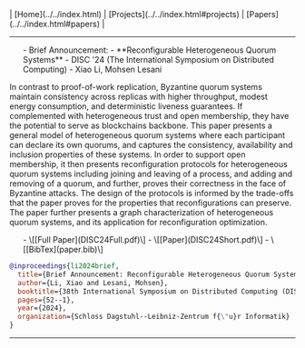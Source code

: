 <div class="right"> 
 | [Home](../../index.html) | [Projects](../../index.html#projects) | [Papers](../../index.html#papers) |
</div>

**************************************************
<ul class="airlist">
- Brief Announcement:
- **Reconfigurable Heterogeneous Quorum Systems**
- DISC '24 (The International Symposium on Distributed Computing)
- Xiao Li, Mohsen Lesani
</ul>

In contrast to proof-of-work replication, Byzantine quorum systems maintain consistency across replicas with higher throughput, modest energy consumption, and deterministic liveness guarantees. If complemented with heterogeneous trust and open membership, they have the potential to serve as blockchains backbone. This paper presents a general model of heterogeneous quorum systems where each participant can declare its own quorums, and captures the consistency, availability and inclusion properties of these systems. In order to support open membership, it then presents reconfiguration protocols for heterogeneous quorum systems including joining and leaving of a process, and adding and removing of a quorum, and further, proves their correctness in the face of Byzantine attacks. The design of the protocols is informed by the trade-offs that the paper proves for the properties that reconfigurations can preserve. The paper further presents a graph characterization of heterogeneous quorum systems, and its application for reconfiguration optimization.

<ul class="airlist">
- \[[Full Paper](DISC24Full.pdf)\]
- \[[Paper](DISC24Short.pdf)\]
- \[[BibTex](paper.bib)\]
</ul>

```bibtex
@inproceedings{li2024brief,
  title={Brief Announcement: Reconfigurable Heterogeneous Quorum Systems},
  author={Li, Xiao and Lesani, Mohsen},
  booktitle={38th International Symposium on Distributed Computing (DISC 2024)},
  pages={52--1},
  year={2024},
  organization={Schloss Dagstuhl--Leibniz-Zentrum f{\"u}r Informatik}
}
```

**************************************************
